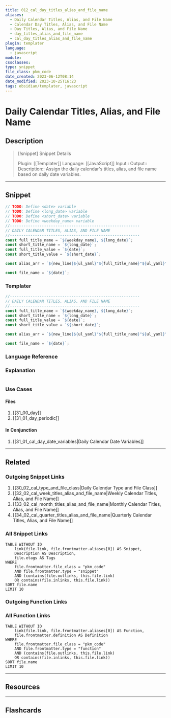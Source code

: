 ```yaml
---
title: 012_cal_day_titles_alias_and_file_name
aliases:
  - Daily Calendar Titles, Alias, and File Name
  - Calendar Day Titles, Alias, and File Name
  - Day Titles, Alias, and File Name
  - day_titles_alias_and_file_name
  - cal_day_titles_alias_and_file_name
plugin: templater
language:
  - javascript
module:
cssclasses:
type: snippet
file_class: pkm_code
date_created: 2023-06-12T08:14
date_modified: 2023-10-25T16:23
tags: obsidian/templater, javascript
---
```

# Daily Calendar Titles, Alias, and File Name

## Description

> [!snippet] Snippet Details
>
> Plugin: [[Templater]]
> Language: [[JavaScript]]
> Input::
> Output::
> Description:: Assign the daily calendar's titles, alias, and file name based on daily date variables.

---

## Snippet

<!-- Add the full code including explanatory comments  -->

```javascript
// TODO: Define <date> variable
// TODO: Define <long_date> variable
// TODO: Define <short_date> variable
// TODO: Define <weekday_name> variable
//---------------------------------------------------------
// DAILY CALENDAR TITLES, ALIAS, AND FILE NAME
//---------------------------------------------------------
const full_title_name = `${weekday_name}, ${long_date}`;
const short_title_name = `${long_date}`;
const full_title_value = `${date}`;
const short_title_value = `${short_date}`;

const alias_arr = `${new_line}${ul_yaml}"${full_title_name}"${ul_yaml}"${short_title_name}"${new_line}${ul_yaml}${short_title_value}`;

const file_name = `${date}`;
```

### Templater

<!-- Add the full code excluding explanatory comments  -->

```javascript
//---------------------------------------------------------
// DAILY CALENDAR TITLES, ALIAS, AND FILE NAME
//---------------------------------------------------------
const full_title_name = `${weekday_name}, ${long_date}`;
const short_title_name = `${long_date}`;
const full_title_value = `${date}`;
const short_title_value = `${short_date}`;

const alias_arr = `${new_line}${ul_yaml}"${full_title_name}"${ul_yaml}"${short_title_name}"${new_line}${ul_yaml}${short_title_value}`;

const file_name = `${date}`;
```

### Language Reference

<!-- Recreate the code with links to files  -->

### Explanation

```javascript

```

### Use Cases

#### Files

<!-- Files containing the snippet  -->

1. [[31_00_day]]
2. [[31_01_day_periodic]]

#### In Conjunction

<!-- Snippets used together with this snippet  -->

1. [[31_01_cal_day_date_variables|Daily Calendar Date Variables]]

---

## Related

### Outgoing Snippet Links

<!-- Link related snippet here -->

1. [[30_02_cal_type_and_file_class|Daily Calendar Type and File Class]]
2. [[32_02_cal_week_titles_alias_and_file_name|Weekly Calendar Titles, Alias, and File Name]]
3. [[33_02_cal_month_titles_alias_and_file_name|Monthly Calendar Titles, Alias, and File Name]]
4. [[34_02_cal_quarter_titles_alias_and_file_name|Quarterly Calendar Titles, Alias, and File Name]]

### All Snippet Links

<!-- Query limit 10  -->

```dataview
TABLE WITHOUT ID
	link(file.link, file.frontmatter.aliases[0]) AS Snippet,
	Description AS Description,
	file.etags AS Tags
WHERE
	file.frontmatter.file_class = "pkm_code"
	AND file.frontmatter.type = "snippet"
	AND (contains(file.outlinks, this.file.link)
	OR contains(file.inlinks, this.file.link))
SORT file.name
LIMIT 10
```

### Outgoing Function Links

<!-- Link related functions here -->

### All Function Links

<!-- Query limit 10  -->

```dataview
TABLE WITHOUT ID
	link(file.link, file.frontmatter.aliases[0]) AS Function,
	file.frontmatter.definition AS Definition
WHERE
	file.frontmatter.file_class = "pkm_code"
	AND file.frontmatter.type = "function"
	AND (contains(file.outlinks, this.file.link)
	OR contains(file.inlinks, this.file.link))
SORT file.name
LIMIT 10
```

---

## Resources

---

## Flashcards
